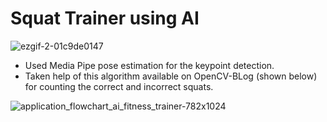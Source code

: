 # Squat Trainer using AI

![ezgif-2-01c9de0147](https://user-images.githubusercontent.com/86848360/233111601-9a435daf-6a81-4f6e-8f76-4a525c5f10ad.gif)

- Used Media Pipe pose estimation for the keypoint detection.
- Taken help of this algorithm available on OpenCV-BLog (shown below) for counting the correct and incorrect squats.

![application_flowchart_ai_fitness_trainer-782x1024](https://user-images.githubusercontent.com/86848360/233112019-2b04425a-b372-4b6d-8846-139a54861173.png)

